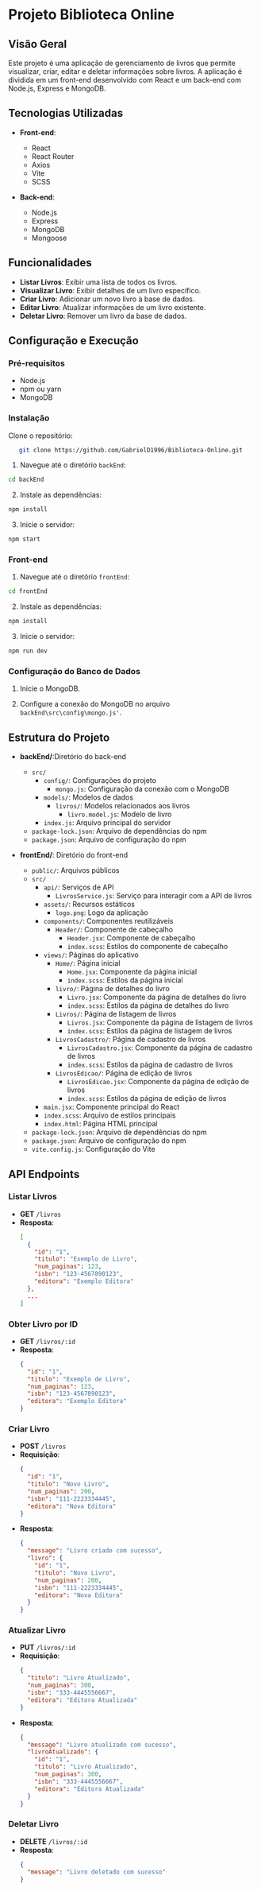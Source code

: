 # Projeto Biblioteca Online

## Visão Geral

Este projeto é uma aplicação de gerenciamento de livros que permite visualizar, criar, editar e deletar informações sobre livros. A aplicação é dividida em um front-end desenvolvido com React e um back-end com Node.js, Express e MongoDB.

## Tecnologias Utilizadas

- **Front-end**:
  - React
  - React Router
  - Axios
  - Vite
  - SCSS

- **Back-end**:
  - Node.js
  - Express
  - MongoDB
  - Mongoose


## Funcionalidades

- **Listar Livros**: Exibir uma lista de todos os livros.
- **Visualizar Livro**: Exibir detalhes de um livro específico.
- **Criar Livro**: Adicionar um novo livro à base de dados.
- **Editar Livro**: Atualizar informações de um livro existente.
- **Deletar Livro**: Remover um livro da base de dados.

## Configuração e Execução

### Pré-requisitos

- Node.js
- npm ou yarn
- MongoDB

### Instalação

Clone o repositório:
```bash
   git clone https://github.com/GabrielD1996/Biblioteca-Online.git
```
1. Navegue até o diretório `backEnd`:
```bash
cd backEnd
```
2. Instale as dependências:
```bash
npm install
```
3. Inicie o servidor:
```bash
npm start
```
### Front-end

1. Navegue até o diretório `frontEnd`:
```bash
cd frontEnd
```
2. Instale as dependências:
```bash
npm install
```
3. Inicie o servidor:
```bash
npm run dev
```

### Configuração do Banco de Dados

1. Inicie o MongoDB.

2. Configure a conexão do MongoDB no arquivo `backEnd\src\config\mongo.js'`.

## Estrutura do Projeto


- **backEnd/**:Diretório do back-end
  - `src/`
    - `config/`: Configurações do projeto
      - `mongo.js`: Configuração da conexão com o MongoDB
    - `models/`: Modelos de dados
      - `livros/`: Modelos relacionados aos livros
        - `livro.model.js`: Modelo de livro
    - `index.js`: Arquivo principal do servidor
  - `package-lock.json`: Arquivo de dependências do npm
  - `package.json`: Arquivo de configuração do npm

- **frontEnd/**: Diretório do front-end
  - `public/`: Arquivos públicos
  - `src/`
    - `api/`: Serviços de API
      - `LivrosService.js`: Serviço para interagir com a API de livros
    - `assets/`: Recursos estáticos
      - `logo.png`: Logo da aplicação
    - `components/`: Componentes reutilizáveis
      - `Header/`: Componente de cabeçalho
        - `Header.jsx`: Componente de cabeçalho
        - `index.scss`: Estilos do componente de cabeçalho
    - `views/`: Páginas do aplicativo
      - `Home/`: Página inicial
        - `Home.jsx`: Componente da página inicial
        - `index.scss`: Estilos da página inicial
      - `livro/`: Página de detalhes do livro
        - `Livro.jsx`: Componente da página de detalhes do livro
        - `index.scss`: Estilos da página de detalhes do livro
      - `Livros/`: Página de listagem de livros
        - `Livros.jsx`: Componente da página de listagem de livros
        - `index.scss`: Estilos da página de listagem de livros
      - `LivrosCadastro/`: Página de cadastro de livros
        - `LivrosCadastro.jsx`: Componente da página de cadastro de livros
        - `index.scss`: Estilos da página de cadastro de livros
      - `LivrosEdicao/`: Página de edição de livros
        - `LivrosEdicao.jsx`: Componente da página de edição de livros
        - `index.scss`: Estilos da página de edição de livros
    - `main.jsx`: Componente principal do React
    - `index.scss`: Arquivo de estilos principais
    - `index.html`: Página HTML principal
  - `package-lock.json`: Arquivo de dependências do npm
  - `package.json`: Arquivo de configuração do npm
  - `vite.config.js`: Configuração do Vite




## API Endpoints

### Listar Livros

- **GET** `/livros`
- **Resposta**: 
  ```json
  [
    {
      "id": "1",
      "titulo": "Exemplo de Livro",
      "num_paginas": 123,
      "isbn": "123-4567890123",
      "editora": "Exemplo Editora"
    },
    ...
  ]
  ```

### Obter Livro por ID

- **GET** `/livros/:id`
- **Resposta**:
  ```json
  {
    "id": "1",
    "titulo": "Exemplo de Livro",
    "num_paginas": 123,
    "isbn": "123-4567890123",
    "editora": "Exemplo Editora"
  }
  ```

### Criar Livro

- **POST** `/livros`
- **Requisição**:
  ```json
  {
    "id": "1",
    "titulo": "Novo Livro",
    "num_paginas": 200,
    "isbn": "111-2223334445",
    "editora": "Nova Editora"
  }
  ```
- **Resposta**:
  ```json
  {
    "message": "Livro criado com sucesso",
    "livro": {
      "id": "1",
      "titulo": "Novo Livro",
      "num_paginas": 200,
      "isbn": "111-2223334445",
      "editora": "Nova Editora"
    }
  }
  ```

### Atualizar Livro

- **PUT** `/livros/:id`
- **Requisição**:
  ```json
  {
    "titulo": "Livro Atualizado",
    "num_paginas": 300,
    "isbn": "333-4445556667",
    "editora": "Editora Atualizada"
  }
  ```
- **Resposta**:
  ```json
  {
    "message": "Livro atualizado com sucesso",
    "livroAtualizado": {
      "id": "1",
      "titulo": "Livro Atualizado",
      "num_paginas": 300,
      "isbn": "333-4445556667",
      "editora": "Editora Atualizada"
    }
  }
  ```

### Deletar Livro

- **DELETE** `/livros/:id`
- **Resposta**:
  ```json
  {
    "message": "Livro deletado com sucesso"
  }
  ```


